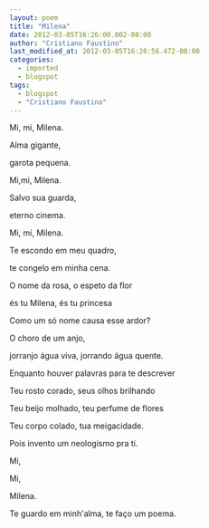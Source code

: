 ```yaml
---
layout: poem
title: "Milena"
date: 2012-03-05T16:26:00.002-08:00
author: "Cristiano Faustino"
last_modified_at: 2012-03-05T16:26:56.472-08:00
categories:
  - imported
  - blogspot
tags:
  - blogspot
  - "Cristiano Faustino"
---
```


Mi, mi, Milena.

Alma gigante,

garota pequena.

Mi,mi, Milena.

Salvo sua guarda,

eterno cinema.

Mi, mi, Milena.

Te escondo em meu quadro,

te congelo em minha cena.

O nome da rosa, o espeto da flor

és tu Milena, és tu princesa

Como um só nome causa esse ardor?

O choro de um anjo,

jorranjo água viva, jorrando água quente.

Enquanto houver palavras para te descrever

Teu rosto corado, seus olhos brilhando

Teu beijo molhado, teu perfume de flores

Teu corpo colado, tua meigacidade.

Pois invento um neologismo pra ti.

Mi,

Mi,

Milena.

Te guardo em minh'alma, te faço um poema.